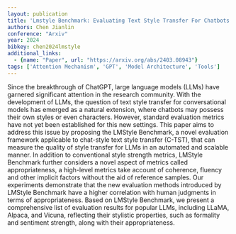 ```yaml
---
layout: publication
title: 'Lmstyle Benchmark: Evaluating Text Style Transfer For Chatbots'
authors: Chen Jianlin
conference: "Arxiv"
year: 2024
bibkey: chen2024lmstyle
additional_links:
  - {name: "Paper", url: "https://arxiv.org/abs/2403.08943"}
tags: ['Attention Mechanism', 'GPT', 'Model Architecture', 'Tools']
---
```

Since the breakthrough of ChatGPT, large language models (LLMs) have garnered
significant attention in the research community. With the development of LLMs,
the question of text style transfer for conversational models has emerged as a
natural extension, where chatbots may possess their own styles or even
characters. However, standard evaluation metrics have not yet been established
for this new settings. This paper aims to address this issue by proposing the
LMStyle Benchmark, a novel evaluation framework applicable to chat-style text
style transfer (C-TST), that can measure the quality of style transfer for LLMs
in an automated and scalable manner. In addition to conventional style strength
metrics, LMStyle Benchmark further considers a novel aspect of metrics called
appropriateness, a high-level metrics take account of coherence, fluency and
other implicit factors without the aid of reference samples. Our experiments
demonstrate that the new evaluation methods introduced by LMStyle Benchmark
have a higher correlation with human judgments in terms of appropriateness.
Based on LMStyle Benchmark, we present a comprehensive list of evaluation
results for popular LLMs, including LLaMA, Alpaca, and Vicuna, reflecting their
stylistic properties, such as formality and sentiment strength, along with
their appropriateness.
